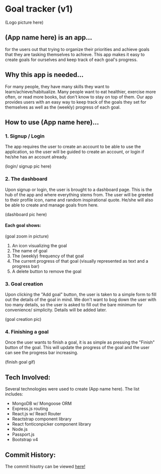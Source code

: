 # Goal tracker (v1)
(Logo picture here)

## (App name here) is an app... ## 
for the users out that trying to organize their priorities and achieve goals that they are tasking themselves to achieve. This app makes it easy to create goals for ourselves and keep track of each goal's progress.

## Why this app is needed... ##
For many people, they have many skills they want to learn/achieve/habitualize. Many people want to eat healthier, exercise more often, or read more books, but don't know to stay on top of them. Our app provides users with an easy way to keep track of the goals they set for themselves as well as the (weekly) progress of each goal.

## How to use (App name here)... ##
### 1. Signup / Login ###
The app requires the user to create an account to be able to use the application, so the user will be guided to create an account, or login if he/she has an account already.

(login/ signup pic here)

### 2. The dashboard ###
Upon signup or login, the user is brought to a dashboard page. This is the hub of the app and where everything stems from. The user will be greeted to their profile icon, name and random inspirational quote. He/she will also be able to create and manage goals from here.

(dashboard pic here)

#### Each goal shows: ####

(goal zoom in picture)

1. An icon visualizing the goal
2. The name of goal
3. The (weekly) frequency of that goal
4. The current progress of that goal (visually represented as text and a progress bar)
5. A delete button to remove the goal

### 3. Goal creation ###
Upon clicking the "Add goal" button, the user is taken to a simple form to fill out the details of the goal in mind. We don't want to bog down the user with too many details, so the user is asked to fill out the bare minimum for convenience/ simplicity. Details will be added later.

(goal creation pic)

### 4. Finishing a goal ###
Once the user wants to finish a goal, it is as simple as pressing the "Finish" button of the goal. This will update the progress of the goal and the user can see the progress bar increasing.

(finish goal gif)

## Tech Involved: ##
Several technologies were used to create (App name here).
The list includes:
- MongoDB w/ Mongoose ORM
- Express.js routing
- React.js w/ React Router
- Reactstrap component library
- React fonticonpicker component library
- Node.js
- Passport.js 
- Bootstrap v4

## Commit History: ##
The commit hisotry can be viewed [here!](https://github.com/burkeri/FinalProject_MERN/commits/master)

